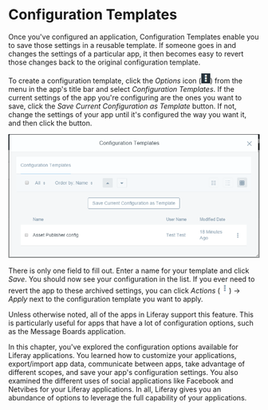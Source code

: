 # Configuration Templates

Once you've configured an application, Configuration Templates enable you to
save those settings in a reusable template. If someone goes in and changes the
settings of a particular app, it then becomes easy to revert those changes back
to the original configuration template.

To create a configuration template, click the *Options* icon
(![Options](../../../images/icon-options.png)) from the menu in the app's title
bar and select *Configuration Templates*. If the current settings of the app
you're configuring are the ones you want to save, click the *Save Current
Configuration as Template* button. If not, change the settings of your app until
it's configured the way you want it, and then click the button.

![Figure 1: Create a configuration template to save your app's configuration settings.](../../../images/configuration-template.png)

There is only one field to fill out. Enter a name for your template and click
*Save*. You should now see your configuration in the list. If you ever need to revert
the app to these archived settings, you can click *Actions*
(![Actions](../../../images/icon-actions.png)) &rarr; *Apply* next to the
configuration template you want to apply.

Unless otherwise noted, all of the apps in Liferay support this feature. This is
particularly useful for apps that have a lot of configuration options, such as
the Message Boards application. 

In this chapter, you've explored the configuration options available for Liferay
applications. You learned how to customize your applications, export/import app
data, communicate between apps, take advantage of different scopes, and save
your app's configuration settings. You also examined the different uses of
social applications like Facebook and Netvibes for your Liferay applications. In
all, Liferay gives you an abundance of options to leverage the full capability
of your applications.
